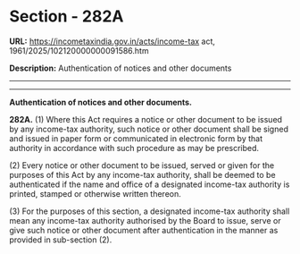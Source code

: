 # Section - 282A

**URL:** https://incometaxindia.gov.in/acts/income-tax act, 1961/2025/102120000000091586.htm

**Description:** Authentication of notices and other documents

---

****

**Authentication of notices and other documents.**

**282A.** (1) Where this Act requires a notice or other document to be issued by any income-tax authority, such notice or other document shall be signed and issued in paper form or communicated in electronic form by that authority in accordance with such procedure as may be prescribed.

(2) Every notice or other document to be issued, served or given for the purposes of this Act by any income-tax authority, shall be deemed to be authenticated if the name and office of a designated income-tax authority is printed, stamped or otherwise written thereon.

(3) For the purposes of this section, a designated income-tax authority shall mean any income-tax authority authorised by the Board to issue, serve or give such notice or other document after authentication in the manner as provided in sub-section (2).